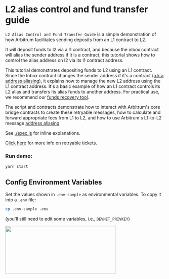 # L2 alias control and fund transfer guide

`L2 Alias Control and Fund Transfer Guide` is a simple demonstration of how Arbitrum facilitates sending deposits from an L1 contract to L2.

It will deposit funds to l2 via a l1 contract, and because the inbox contract will alias the sender address if it is a contract,
this tutorial shows how to control the alias address on l2 via its l1 contract address.

This tutorial demonstrates depositing funds to L2 using an L1 contract. Since the Inbox contract changes the sender address if it's a contract [(a.k.a address aliasing)](https://docs.arbitrum.io/how-arbitrum-works/arbos/l1-l2-messaging#address-aliasing), it explains how to manage the new L2 address using the L1 contract address. It's a basic example of how an L1 contract controls its L2 alias and transfers its alias funds to another address. For practical use, we recommend our [funds recovery tool]((https://github.com/OffchainLabs/arbitrum-funds-recovery-tool)).

The script and contracts demonstrate how to interact with Arbitrum's core bridge contracts to create these retryable messages, how to calculate and forward appropriate fees from L1 to L2, and how to use Arbitrum's L1-to-L2 message [address aliasing](https://developer.offchainlabs.com/docs/l1_l2_messages#address-aliasing).

See [./exec.js](./scripts/exec.js) for inline explanations.

[Click here](https://developer.offchainlabs.com/docs/l1_l2_messages) for more info on retryable tickets.

### Run demo:

```
yarn start
```

## Config Environment Variables

Set the values shown in `.env-sample` as environmental variables. To copy it into a `.env` file:

```bash
cp .env-sample .env
```

(you'll still need to edit some variables, i.e., `DEVNET_PRIVKEY`)

<p align="left">
  <img width="350" height="150" src= "../../assets/logo.svg" />
</p>
